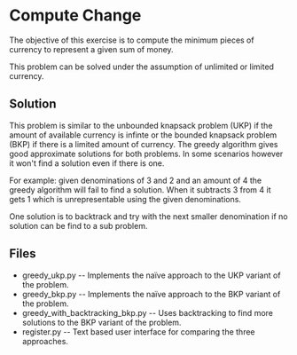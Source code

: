 # Compute Change

The objective of this exercise is to compute the minimum pieces of currency to
represent a given sum of money.

This problem can be solved under the assumption of unlimited or limited
currency.

## Solution

This problem is similar to the unbounded knapsack problem (UKP) if the amount
of available currency is infinte or the bounded knapsack problem (BKP) if there
is a limited amount of currency. The greedy algorithm gives good approximate
solutions for both problems. In some scenarios however it won't find a solution
even if there is one.

For example: given denominations of 3 and 2 and an amount of 4 the greedy
algorithm will fail to find a solution. When it subtracts 3 from 4 it gets 1
which is unrepresentable using the given denominations.

One solution is to backtrack and try with the next smaller denomination if no
solution can be find to a sub problem.

## Files

- greedy_ukp.py -- Implements the naïve approach to the UKP variant of the problem.
- greedy_bkp.py -- Implements the naïve approach to the BKP variant of the problem.
- greedy_with_backtracking_bkp.py -- Uses backtracking to find more solutions to the BKP variant of the problem.
- register.py -- Text based user interface for comparing the three approaches.
